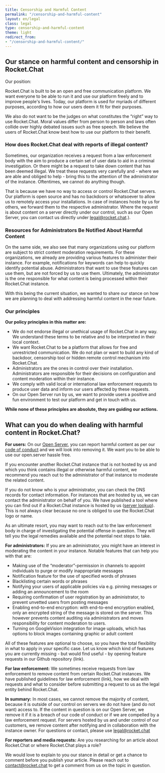 ```yaml
---
title: Censorship and Harmful Content
permalink: "/censorship-and-harmful-content"
layout: en/legal
class: legal
type: censorship-and-harmful-content
theme: light
redirect_from:
- "/censorship-and-harmful-content/"
---
```


## Our stance on harmful content and censorship in Rocket.Chat

Our position:

Rocket.Chat is built to be an open and free communication platform. We want everyone to be able to run it and use our platform freely and to improve people's lives. Today, our platform is used for myriads of different purposes, according to how our users deem it fit for their purposes.

We also do not want to be the judges on what constitutes the “right” way to use Rocket.Chat. Moral values differ from person to person and laws often collide over highly debated issues such as free speech. We believe the users of Rocket.Chat know best how to use our platform to their benefit.

### How does Rocket.Chat deal with reports of illegal content?

Sometimes, our organization receives a request from a law enforcement body with the aim to produce a certain set of user data to aid in a criminal investigation. Or there might be a request to take down content that has been deemed illegal. We treat these requests very carefully and - where we are able and obliged to help - bring this to the attention of the administrator of the instance. Oftentimes, we cannot do anything though.

That is because we have no way to access or control Rocket.Chat servers. Our platform is open source and has no backdoors or whatsoever to allow us to remotely access your installations. In case of instances hoste by us for others, we forward them to the respective administrator. Where the request is about content on a server directly under our control, such as our Open Server, you can contact us directly under legal@rocket.chat.).

### Resources for Administrators Be Notified About Harmful Content

On the same side, we also see that many organizations using our platform are subject to strict content moderation requirements. For these organizations, we already are providing various features to administer their instance. For example, notifications for keywords can help to quickly identify potential abuse. Administrators that want to use these features can use them, but are not forced by us to use them. Ultimately, the administrator is the one responsible for what content is being processed within their Rocket.Chat instance.

With this being the current situation, we wanted to share our stance on how we are planning to deal with addressing harmful content in the near future.

### Our principles

**Our policy principles in this matter are:**

- We do not endorse illegal or unethical usage of Rocket.Chat in any way. We understand these terms to be relative and to be interpreted in their local context.
- We want Rocket.Chat to be a platform that allows for free and unrestricted communication. We do not plan or want to build any kind of backdoor, censorship tool or hidden remote control mechanism into Rocket.Chat.
- Administrators are the ones in control over their installation. Administrators are responsible for their decisions on configuration and content moderation within their instance.
- We comply with valid local or international law enforcement requests to produce user data and inform our users affected by these requests.
- On our Open Server run by us, we want to provide users a positive and fun environment to test our platform and get in touch with us.

**While none of these principles are absolute, they are guiding our actions.**

## What can you do when dealing with harmful content in Rocket.Chat?

**For users:**
On our [Open Server](https://open.rocket.chat/), you can report harmful content as per our [code of conduct](https://rocket.chat/code-of-conduct) and we will look into removing it. We want you to be able to use our open.server hassle free.

If you encounter another Rocket.Chat instance that is not hosted by us and which you think contains illegal or otherwise harmful content, we recommend you reach out to the administrator of that instance to moderate the related content.

If you do not know who is your administrator, you can check the DNS records for contact information. For instances that are hosted by us, we can contact the administrator on behalf of you. We have published a tool where you can find out if a Rocket.Chat instance is hosted by us ([server lookup](https://rocket.chat/server-lookup)). This is not always clear because no one is obliged to use the Rocket.Chat logo or name.

As an ultimate resort, you may want to reach out to the law enforcement body in charge of investigating the potential offense in question. They will tell you the legal remedies available and the potential next steps to take.

**For administrators:**
If you are an administrator, you might have an interest in moderating the content in your instance. Notable features that can help you with that are:

- Making use of the “moderator”-permission in channels to appoint individuals to purge or modify inappropriate messages
- Notification feature for the use of specified words of phrases
- Blacklisting certain words or phrases
- Notifying your users of applicable policies via e.g. pinning messages or adding an announcement to the room
- Requiring confirmation of user registration by an administrator, to prevent unvetted users from posting messages
- Enabling end-to-end encryption: with end-to-end encryption enabled, only an encrypted string of the message is stored on the server. This however prevents content auditing via administrators and moves responsibility for content moderation to users.
- Turning on GoogleVision integration for image uploads, which has options to block images containing graphic or adult content

All of these features are optional to choose, so you have the total flexibility in what to apply in your specific case. Let us know which kind of features you are currently missing - but would find useful - by opening feature requests in our Github repository (link).

**For law enforcement:**
We sometimes receive requests from law enforcement to remove content from certain Rocket.Chat instances. We have published guidelines for law enforcement (link), how we deal with requests and what to consider before submitting a request to us as the legal entity behind Rocket.Chat.

**In summary:** In most cases, we cannot remove the majority of content, because it is outside of our control on servers we do not have (and do not want) access to. If the content in question is on our Open Server, we remove it if it is a breach of our code of conduct or if we are compelled by a law enforcement request. For servers hosted by us and under control of our customers, we remove content after notifying and in collaboration with the instance owner. For questions or contact, please use [legal@rocket.chat](mailto:legal@rocket.chat)


**For reporters and media requests:**
Are you researching for an article about Rocket.Chat or where Rocket.Chat plays a role?

We would love to explain to you our stance in detail or get a chance to comment before you publish your article. Please reach out to [contact@rocket.chat](mailto:contact@rocket.chat) to get a comment from us on the topic in question.

